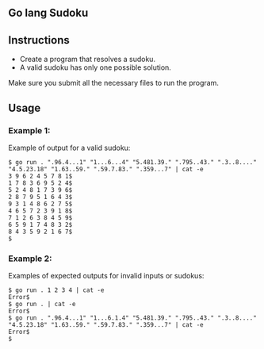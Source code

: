 ## Go lang Sudoku

## Instructions

- Create a program that resolves a sudoku.
- A valid sudoku has only one possible solution.

Make sure you submit all the necessary files to run the program.

## Usage

### Example 1:

Example of output for a valid sudoku:


```
$ go run . ".96.4...1" "1...6...4" "5.481.39." ".795..43." ".3..8...." "4.5.23.18" "1.63..59." ".59.7.83." ".359...7" | cat -e
3 9 6 2 4 5 7 8 1$
1 7 8 3 6 9 5 2 4$
5 2 4 8 1 7 3 9 6$
2 8 7 9 5 1 6 4 3$
9 3 1 4 8 6 2 7 5$
4 6 5 7 2 3 9 1 8$
7 1 2 6 3 8 4 5 9$
6 5 9 1 7 4 8 3 2$
8 4 3 5 9 2 1 6 7$
$

```

### Example 2:

Examples of expected outputs for invalid inputs or sudokus:


```
$ go run . 1 2 3 4 | cat -e
Error$
$ go run . | cat -e
Error$
$ go run . ".96.4...1" "1...6.1.4" "5.481.39." ".795..43." ".3..8...." "4.5.23.18" "1.63..59." ".59.7.83." ".359...7" | cat -e
Error$
$
```
